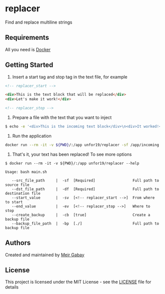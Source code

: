# replacer

Find and replace multiline strings

## Requirements

All you need is [Docker](https://docs.docker.com/get-docker/)

## Getting Started

1. Insert a start tag and stop tag in the text file, for example

```html
<!-- replacer_start -->

<div>This is the text block that will be replaced</div>
<div>Let's make it work!</div>

<!-- replacer_stop -->
```

1. Prepare a file with the text that you want to inject

```bash
$ echo -e '<div>This is the incoming text block</div>\n<div>It worked!</div>' > incoming.txt
```

1. Run the application

```bash
docker run --rm -it -v ${PWD}/:/app unfor19/replacer -sf /app/incoming.txt -df /app/README.md
```

1. That's it, your text has been replaced! To see more options

<!-- replacer_start_help -->

```
$ docker run --rm -it -v ${PWD}/:/app unfor19/replacer --help

Usage: bash main.sh

   --src_file_path     |  -sf  [Required]                 Full path to source file
   --dst_file_path     |  -df  [Required]                 Full path to destination file
   --start_value       |  -sv  [<!-- replacer_start -->]  From where to start
   --end_value         |  -ev  [<!-- replacer_stop -->]   Where to stop
   --create_backup     |  -cb  [true]                     Create a backup file
   --backup_file_path  |  -bp  [./]                       Full path to backup file

```

<!-- replacer_stop_help -->

## Authors

Created and maintained by [Meir Gabay](https://github.com/unfor19)

## License

This project is licensed under the MIT License - see the [LICENSE](https://github.com/unfor19/replacer/blob/master/LICENSE) file for details
